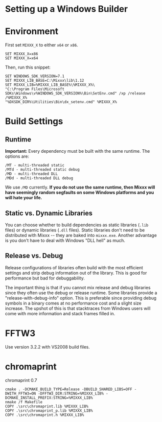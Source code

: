 # Setting up a Windows Builder

# Environment

First set `MIXXX_X` to either `x64` or `x86`.

    SET MIXXX_X=x86
    SET MIXXX_X=x64

Then, run this snippet:

    SET WINDOWS_SDK_VERSION=7.1
    SET MIXXX_LIB_BASE=C:\Mixxx\lib\1.12
    SET MIXXX_LIB=%MIXXX_LIB_BASE%\%MIXXX_X%\
    "C:\Program Files\Microsoft SDKs\Windows\v%WINDOWS_SDK_VERSION%\Bin\SetEnv.cmd" /xp /release /%MIXXX_X%
    "%DXSDK_DIR%\Utilities\Bin\dx_setenv.cmd" %MIXXX_X%

# Build Settings

## Runtime

**Important:** Every dependency must be built with the same runtime. The
options are:

    /MT - multi-threaded static 
    /MTd - multi-threaded static debug
    /MD - multi-threaded DLL 
    /MDd - multi-threaded DLL debug

We use `/MD` currently. **If you do not use the same runtime, then Mixxx
will have seemingly random segfaults on some Windows platforms and you
will hate your life.**

## Static vs. Dynamic Libraries

You can choose whether to build dependencies as static libraries (`.lib`
files) or dynamic libraries (`.dll` files). Static libraries don't need
to be distributed with Mixxx -- they are baked into `mixxx.exe`. Another
advantage is you don't have to deal with Windows "DLL hell" as much.

## Release vs. Debug

Release configurations of libraries often build with the most efficient
settings and strip debug information out of the library. This is good
for performance but bad for debuggability.

The important thing is that if you cannot mix release and debug
libraries since they often use the debug or release runtime. Some
libraries provide a "release-with-debug-info" option. This is preferable
since providing debug symbols in a binary comes at no performance cost
and a slight size increase. The upshot of this is that stacktraces from
Windows users will come with more information and stack frames filled
in.

# FFTW3

Use version 3.2.2 with VS2008 build files.

# chromaprint

chromaprint 0.7

    cmake . -DCMAKE_BUILD_TYPE=Release -DBUILD_SHARED_LIBS=OFF -DWITH_FFTW3=ON -DFFTW3_DIR:STRING=%MIXXX_LIB% -DCMAKE_INSTALL_PREFIX:STRING=%MIXXX_LIB%
    nmake /f Makefile
    COPY .\src\chromaprint.lib %MIXXX_LIB%
    COPY .\src\chromaprint_p.lib %MIXXX_LIB%
    COPY .\src\chromaprint.h %MIXXX_LIB%
